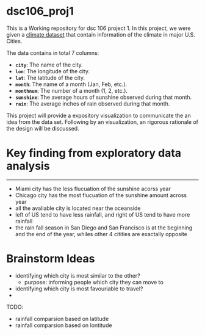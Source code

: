 # dsc106_proj1
This is a Working repository for dsc 106 project 1. In this project, we were  given a [climate dataset](https://github.com/dsc-courses/dsc106-wi24/raw/gh-pages/resources/data/weather.csv) that contain information of the climate in major U.S. Cities.

The data contains in total 7 columns:
- **`city`**: The name of the city.
- **`lon`**: The longitude of the city.
- **`lat`**: The latitude of the city.
- **`month`**: The name of a month (Jan, Feb, etc.).
- **`monthnum`**: The number of a month (1, 2, etc.).
- **`sunshine`**: The average hours of sunshine observed during that month.
- **`rain`**: The average inches of rain observed during that month.

This project will provide a expository visualization to communicate the an idea from the data set. Following by an visualization, an rigorous rationale of the design will be discussed.


# Key finding from exploratory data analysis
---
- Miami city has the less flucuation of the sunshine acorss year
- Chicago city has the most flucuation of the sunshine amount across year
- all the avaliable city is located near the oceanside
- left of US tend to have less rainfall, and right of US tend to have more rainfall
- the rain fall season in San Diego and San Francisco is at the beginning and the end of the year, whiles other 4 citities are exactally opposite






# Brainstorm Ideas
- identifying which city is most similar to the other?
    - purpose: informing people which city they can move to 
- identifying which city is most favouriable to travel?
- 



<!-- - creating visualization that help people knowing the best time to visit each city
    - visualizing the change in sunshine and rain acorss month in each big locations
- the impact of lontitude and latitude on sunshines each month
    - prove to technious there is correlation bewteen coordinates and sunshine and rainfall
- all of the city is located on the edge of the US map and they are near the ocean
    - city located near the ocean usually follow a similar trend on sunshine and rain fall
- which city are most similar to another
    - 




- reveal the underline trend or pattern between sunshine and rainfall
- the best city to have vaction in a specifc time of the year
    - reveal the extreme whether condition
- how geography information correlation with the sunshine and rain -->


TODO:
- rainfall comparsion based on latitude 
- rainfall comparsion based on lontitude